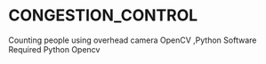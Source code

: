 # CONGESTION_CONTROL
Counting people using overhead camera OpenCV ,Python 
Software Required Python Opencv

